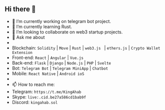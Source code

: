 ## Hi there 👋


- 🔭 I’m currently working on telegram bot project.
- 🌱 I’m currently learning Rust.
- 👯 I’m looking to collaborate on web3 startup projects.
- 💬 Ask me about
- 
- Blockchain:  `Solidity` | `Move` | `Rust` | `web3.js ` | `ethers.js` | `Crypto Wallet Extension`
- Front-end:   `React` | `Angular` | `Vue.js`
- Back-end:    `Flask` | `Django` | `Node.js` | `PHP` | `Svelte`
- Bot:         `Telegram Bot` | `Telegram MiniApp` | `Chatbot`
- Mobile:      `React Native` | `Android ioS`
- 
- 📫 How to reach me:
- Telegram: `https://t.me/KingAhab`
- Skype: `live:.cid.be27a586cd1bab9f`
- Discord: `kingahab.sol`
